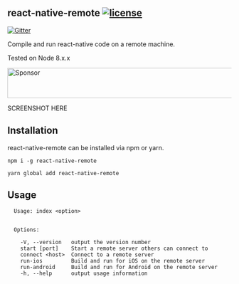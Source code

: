 react-native-remote [![license](https://img.shields.io/github/license/isair/react-native-remote.svg)](https://github.com/isair/react-native-remote/blob/master/LICENSE)
-----

[![Gitter](https://badges.gitter.im/JOINCHAT.svg)](https://gitter.im/isair/react-native-remote)

Compile and run react-native code on a remote machine.

Tested on Node 8.x.x

<a target='_blank' rel='nofollow' href='https://app.codesponsor.io/link/aHZuH6shEL9HHDhoj4sgJJga/isair/react-native-remote'>
  <img alt='Sponsor' width='888' height='68' src='https://app.codesponsor.io/embed/aHZuH6shEL9HHDhoj4sgJJga/isair/react-native-remote.svg' />
</a>

SCREENSHOT HERE

## Installation

react-native-remote can be installed via npm or yarn.

`npm i -g react-native-remote`

`yarn global add react-native-remote`

## Usage

```
  Usage: index <option>


  Options:

    -V, --version   output the version number
    start [port]    Start a remote server others can connect to
    connect <host>  Connect to a remote server
    run-ios         Build and run for iOS on the remote server
    run-android     Build and run for Android on the remote server
    -h, --help      output usage information
```
